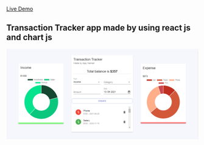 <a href="https://track-transaction.netlify.app">Live Demo </a>
<h2>Transaction Tracker app made by using react js and chart js</h2>
<img src="./src/assets/tt_project_ss.PNG" alt="" />
